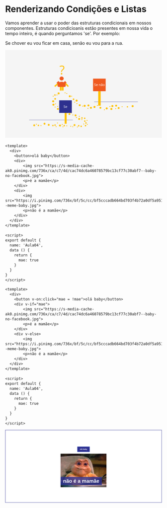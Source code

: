# Renderizando Condições e Listas

Vamos aprender a usar o poder das estruturas condicionais em nossos componentes. Estruturas condicioanis estão presentes em nossa vida o tempo inteiro, é quando perguntamos 'se'. Por exemplo: 

Se chover eu vou ficar em casa, senão eu vou para a rua.

![img01](assets/img01.png)
```vue
<template>
  <div>
    <button>olá baby</button>
    <div>
    	<img src="https://s-media-cache-ak0.pinimg.com/736x/ca/c7/4d/cac74dc6a46078579bc13cf77c30abf7--baby-no-facebook.jpg">
    	<p>é a mamãe</p>
    </div>
    <div>
    	<img src="https://i.pinimg.com/736x/bf/5c/cc/bf5cccadb664bd703f4b72a0df5a9515--meme-baby.jpg">
    	<p>não é a mamãe</p>
    </div>
  </div>
</template>

<script>
export default {
  name: 'Aula04',
  data () {
    return {
      mae: true
    }
  }
}
</script>
```

```vue
<template>
  <div>
    <button v-on:click="mae = !mae">olá baby</button>
    <div v-if="mae">
    	<img src="https://s-media-cache-ak0.pinimg.com/736x/ca/c7/4d/cac74dc6a46078579bc13cf77c30abf7--baby-no-facebook.jpg">
    	<p>é a mamãe</p>
    </div>
    <div v-else> 
    	<img src="https://i.pinimg.com/736x/bf/5c/cc/bf5cccadb664bd703f4b72a0df5a9515--meme-baby.jpg">
    	<p>não é a mamãe</p>
    </div>
  </div>
</template>

<script>
export default {
  name: 'Aula04',
  data () {
    return {
      mae: true
    }
  }
}
</script>
```

![img04](assets/img02.gif)
